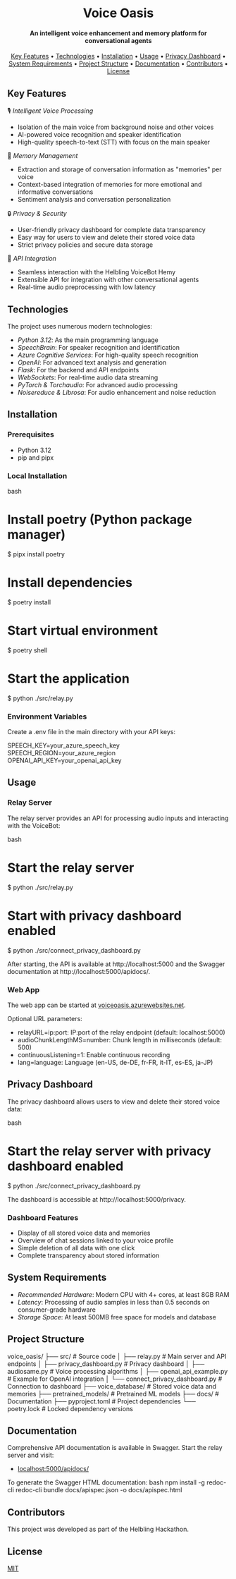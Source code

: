 <h1 align="center">
  <br>
    Voice Oasis
  <br>
</h1>

<h4 align="center">An intelligent voice enhancement and memory platform for conversational agents</h4>

<p align="center">
  <a href="#key-features">Key Features</a> •
  <a href="#technologies">Technologies</a> •
  <a href="#installation">Installation</a> •
  <a href="#usage">Usage</a> •
  <a href="#privacy-dashboard">Privacy Dashboard</a> •
  <a href="#system-requirements">System Requirements</a> •
  <a href="#project-structure">Project Structure</a> •
  <a href="#documentation">Documentation</a> •
  <a href="#contributors">Contributors</a> •
  <a href="#license">License</a>
</p>

## Key Features

🎙 *Intelligent Voice Processing*
* Isolation of the main voice from background noise and other voices
* AI-powered voice recognition and speaker identification
* High-quality speech-to-text (STT) with focus on the main speaker

🧠 *Memory Management*
* Extraction and storage of conversation information as "memories" per voice
* Context-based integration of memories for more emotional and informative conversations
* Sentiment analysis and conversation personalization

🔒 *Privacy & Security*
* User-friendly privacy dashboard for complete data transparency
* Easy way for users to view and delete their stored voice data
* Strict privacy policies and secure data storage

🤖 *API Integration*
* Seamless interaction with the Helbling VoiceBot Hemy
* Extensible API for integration with other conversational agents
* Real-time audio preprocessing with low latency

## Technologies

The project uses numerous modern technologies:

* *Python 3.12*: As the main programming language
* *SpeechBrain*: For speaker recognition and identification
* *Azure Cognitive Services*: For high-quality speech recognition
* *OpenAI*: For advanced text analysis and generation
* *Flask*: For the backend and API endpoints
* *WebSockets*: For real-time audio data streaming
* *PyTorch & Torchaudio*: For advanced audio processing
* *Noisereduce & Librosa*: For audio enhancement and noise reduction

## Installation

### Prerequisites
- Python 3.12
- pip and pipx

### Local Installation

bash
# Install poetry (Python package manager)
$ pipx install poetry

# Install dependencies
$ poetry install

# Start virtual environment
$ poetry shell

# Start the application
$ python ./src/relay.py


### Environment Variables

Create a .env file in the main directory with your API keys:


SPEECH_KEY=your_azure_speech_key
SPEECH_REGION=your_azure_region
OPENAI_API_KEY=your_openai_api_key


## Usage

### Relay Server

The relay server provides an API for processing audio inputs and interacting with the VoiceBot:

bash
# Start the relay server
$ python ./src/relay.py

# Start with privacy dashboard enabled
$ python ./src/connect_privacy_dashboard.py


After starting, the API is available at http://localhost:5000 and the Swagger documentation at http://localhost:5000/apidocs/.

### Web App

The web app can be started at [voiceoasis.azurewebsites.net](https://voiceoasis.azurewebsites.net/).

Optional URL parameters:
* relayURL=ip:port: IP:port of the relay endpoint (default: localhost:5000)
* audioChunkLengthMS=number: Chunk length in milliseconds (default: 500)
* continuousListening=1: Enable continuous recording
* lang=language: Language (en-US, de-DE, fr-FR, it-IT, es-ES, ja-JP)

## Privacy Dashboard

The privacy dashboard allows users to view and delete their stored voice data:

bash
# Start the relay server with privacy dashboard enabled
$ python ./src/connect_privacy_dashboard.py


The dashboard is accessible at http://localhost:5000/privacy.

### Dashboard Features

- Display of all stored voice data and memories
- Overview of chat sessions linked to your voice profile
- Simple deletion of all data with one click
- Complete transparency about stored information

## System Requirements

* *Recommended Hardware*: Modern CPU with 4+ cores, at least 8GB RAM
* *Latency*: Processing of audio samples in less than 0.5 seconds on consumer-grade hardware
* *Storage Space*: At least 500MB free space for models and database

## Project Structure


voice_oasis/
├── src/                     # Source code
│   ├── relay.py             # Main server and API endpoints
│   ├── privacy_dashboard.py # Privacy dashboard
│   ├── audiosame.py         # Voice processing algorithms
│   ├── openai_api_example.py # Example for OpenAI integration
│   └── connect_privacy_dashboard.py # Connection to dashboard
├── voice_database/          # Stored voice data and memories
├── pretrained_models/       # Pretrained ML models
├── docs/                    # Documentation
├── pyproject.toml           # Project dependencies
└── poetry.lock              # Locked dependency versions


## Documentation

Comprehensive API documentation is available in Swagger. Start the relay server and visit:
- [localhost:5000/apidocs/](http://localhost:5000/apidocs/)

To generate the Swagger HTML documentation:
bash
npm install -g redoc-cli
redoc-cli bundle docs/apispec.json -o docs/apispec.html


## Contributors

This project was developed as part of the Helbling Hackathon.

## License

[MIT](LICENSE)